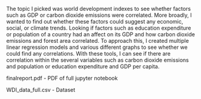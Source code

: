 The topic I picked was world development indexes to see whether factors such as GDP or carbon dioxide emissions were correlated. More broadly, I wanted to find out whether these factors could suggest any economic, social, or climate trends. Looking if factors such as education expenditure or population of a country had an affect on its GDP and how carbon dioxide emissions and forest area correlated. To approach this, I created multiple linear regression models and various different graphs to see whether we could find any correlations. With these tools, I can see if there are correlation within the several variables such as carbon dioxide emissions and population or education expenditure and GDP per capita.

finalreport.pdf - PDF of full jupyter notebook 

WDI_data_full.csv - Dataset
